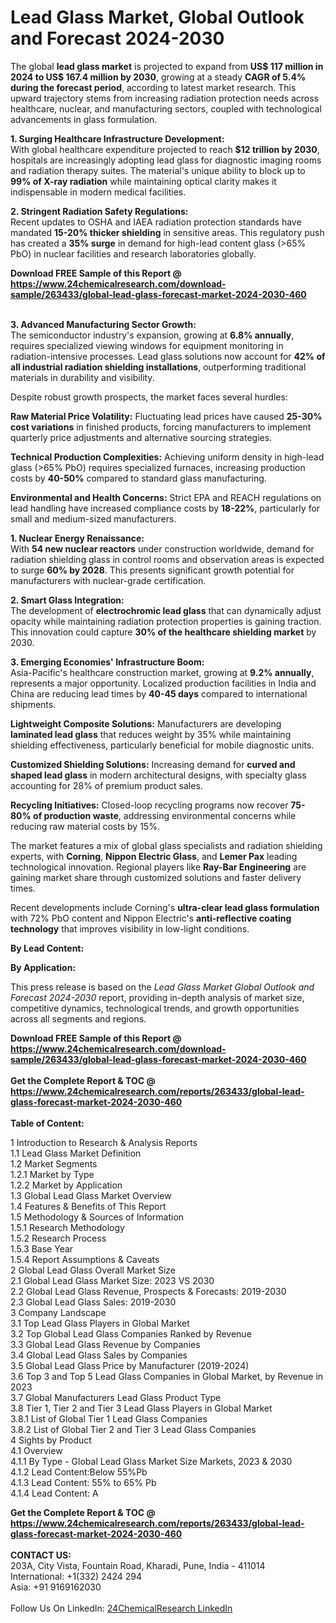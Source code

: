 <h1>Lead Glass Market, Global Outlook and Forecast 2024-2030</h1><p>The global <strong>lead glass market</strong> is projected to expand from <strong>US$ 117 million in 2024 to US$ 167.4 million by 2030</strong>, growing at a steady <strong>CAGR of 5.4% during the forecast period</strong>, according to latest market research. This upward trajectory stems from increasing radiation protection needs across healthcare, nuclear, and manufacturing sectors, coupled with technological advancements in glass formulation.</p><p><strong>1. Surging Healthcare Infrastructure Development:</strong><br>
With global healthcare expenditure projected to reach <strong>$12 trillion by 2030</strong>, hospitals are increasingly adopting lead glass for diagnostic imaging rooms and radiation therapy suites. The material's unique ability to block up to <strong>99% of X-ray radiation</strong> while maintaining optical clarity makes it indispensable in modern medical facilities.</p><p><strong>2. Stringent Radiation Safety Regulations:</strong><br>
Recent updates to OSHA and IAEA radiation protection standards have mandated <strong>15-20% thicker shielding</strong> in sensitive areas. This regulatory push has created a <strong>35% surge</strong> in demand for high-lead content glass (&gt;65% PbO) in nuclear facilities and research laboratories globally.</p><div><b>Download FREE Sample of this Report @ 
            <a href="https://www.24chemicalresearch.com/download-sample/263433/global-lead-glass-forecast-market-2024-2030-460">
            https://www.24chemicalresearch.com/download-sample/263433/global-lead-glass-forecast-market-2024-2030-460</a></b></div><br><p><strong>3. Advanced Manufacturing Sector Growth:</strong><br>
The semiconductor industry's expansion, growing at <strong>6.8% annually</strong>, requires specialized viewing windows for equipment monitoring in radiation-intensive processes. Lead glass solutions now account for <strong>42% of all industrial radiation shielding installations</strong>, outperforming traditional materials in durability and visibility.</p><p>Despite robust growth prospects, the market faces several hurdles:</p><p><strong>Raw Material Price Volatility:</strong> Fluctuating lead prices have caused <strong>25-30% cost variations</strong> in finished products, forcing manufacturers to implement quarterly price adjustments and alternative sourcing strategies.</p><p><strong>Technical Production Complexities:</strong> Achieving uniform density in high-lead glass (&gt;65% PbO) requires specialized furnaces, increasing production costs by <strong>40-50%</strong> compared to standard glass manufacturing.</p><p><strong>Environmental and Health Concerns:</strong> Strict EPA and REACH regulations on lead handling have increased compliance costs by <strong>18-22%</strong>, particularly for small and medium-sized manufacturers.</p><p><strong>1. Nuclear Energy Renaissance:</strong><br>
With <strong>54 new nuclear reactors</strong> under construction worldwide, demand for radiation shielding glass in control rooms and observation areas is expected to surge <strong>60% by 2028</strong>. This presents significant growth potential for manufacturers with nuclear-grade certification.</p><p><strong>2. Smart Glass Integration:</strong><br>
The development of <strong>electrochromic lead glass</strong> that can dynamically adjust opacity while maintaining radiation protection properties is gaining traction. This innovation could capture <strong>30% of the healthcare shielding market</strong> by 2030.</p><p><strong>3. Emerging Economies' Infrastructure Boom:</strong><br>
Asia-Pacific's healthcare construction market, growing at <strong>9.2% annually</strong>, represents a major opportunity. Localized production facilities in India and China are reducing lead times by <strong>40-45 days</strong> compared to international shipments.</p><p><strong>Lightweight Composite Solutions:</strong> Manufacturers are developing <strong>laminated lead glass</strong> that reduces weight by 35% while maintaining shielding effectiveness, particularly beneficial for mobile diagnostic units.</p><p><strong>Customized Shielding Solutions:</strong> Increasing demand for <strong>curved and shaped lead glass</strong> in modern architectural designs, with specialty glass accounting for 28% of premium product sales.</p><p><strong>Recycling Initiatives:</strong> Closed-loop recycling programs now recover <strong>75-80% of production waste</strong>, addressing environmental concerns while reducing raw material costs by 15%.</p><p>The market features a mix of global glass specialists and radiation shielding experts, with <strong>Corning</strong>, <strong>Nippon Electric Glass</strong>, and <strong>Lemer Pax</strong> leading technological innovation. Regional players like <strong>Ray-Bar Engineering</strong> are gaining market share through customized solutions and faster delivery times.</p><p>Recent developments include Corning's <strong>ultra-clear lead glass formulation</strong> with 72% PbO content and Nippon Electric's <strong>anti-reflective coating technology</strong> that improves visibility in low-light conditions.</p><p><strong>By Lead Content:</strong></p><p><strong>By Application:</strong></p><p>This press release is based on the <em>Lead Glass Market Global Outlook and Forecast 2024-2030</em> report, providing in-depth analysis of market size, competitive dynamics, technological trends, and growth opportunities across all segments and regions.</p><div><b>Download FREE Sample of this Report @ 
            <a href="https://www.24chemicalresearch.com/download-sample/263433/global-lead-glass-forecast-market-2024-2030-460">
            https://www.24chemicalresearch.com/download-sample/263433/global-lead-glass-forecast-market-2024-2030-460</a></b></div><br><div><b>Get the Complete Report & TOC @ 
            <a href="https://www.24chemicalresearch.com/reports/263433/global-lead-glass-forecast-market-2024-2030-460">
            https://www.24chemicalresearch.com/reports/263433/global-lead-glass-forecast-market-2024-2030-460</a></b></div><br>
            <b>Table of Content:</b><p>1 Introduction to Research & Analysis Reports<br />
    1.1 Lead Glass Market Definition<br />
    1.2 Market Segments<br />
        1.2.1 Market by Type<br />
        1.2.2 Market by Application<br />
    1.3 Global Lead Glass Market Overview<br />
    1.4 Features & Benefits of This Report<br />
    1.5 Methodology & Sources of Information<br />
        1.5.1 Research Methodology<br />
        1.5.2 Research Process<br />
        1.5.3 Base Year<br />
        1.5.4 Report Assumptions & Caveats<br />
2 Global Lead Glass Overall Market Size<br />
    2.1 Global Lead Glass Market Size: 2023 VS 2030<br />
    2.2 Global Lead Glass Revenue, Prospects & Forecasts: 2019-2030<br />
    2.3 Global Lead Glass Sales: 2019-2030<br />
3 Company Landscape<br />
    3.1 Top Lead Glass Players in Global Market<br />
    3.2 Top Global Lead Glass Companies Ranked by Revenue<br />
    3.3 Global Lead Glass Revenue by Companies<br />
    3.4 Global Lead Glass Sales by Companies<br />
    3.5 Global Lead Glass Price by Manufacturer (2019-2024)<br />
    3.6 Top 3 and Top 5 Lead Glass Companies in Global Market, by Revenue in 2023<br />
    3.7 Global Manufacturers Lead Glass Product Type<br />
    3.8 Tier 1, Tier 2 and Tier 3 Lead Glass Players in Global Market<br />
        3.8.1 List of Global Tier 1 Lead Glass Companies<br />
        3.8.2 List of Global Tier 2 and Tier 3 Lead Glass Companies<br />
4 Sights by Product<br />
    4.1 Overview<br />
        4.1.1 By Type - Global Lead Glass Market Size Markets, 2023 & 2030<br />
        4.1.2 Lead Content:Below 55%Pb<br />
        4.1.3 Lead Content: 55% to 65% Pb<br />
        4.1.4 Lead Content: A</p><div><b>Get the Complete Report & TOC @ 
            <a href="https://www.24chemicalresearch.com/reports/263433/global-lead-glass-forecast-market-2024-2030-460">
            https://www.24chemicalresearch.com/reports/263433/global-lead-glass-forecast-market-2024-2030-460</a></b></div><br><b>CONTACT US:</b><br>
            203A, City Vista, Fountain Road, Kharadi, Pune, India - 411014<br>
            International: +1(332) 2424 294<br>
            Asia: +91 9169162030 <br><br>
            Follow Us On LinkedIn: <a href="https://www.linkedin.com/company/24chemicalresearch/">24ChemicalResearch LinkedIn</a>